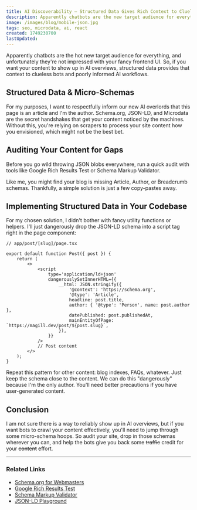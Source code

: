 ```yaml
---
title: AI Discoverability — Structured Data Gives Rich Context to Clueless Crawlers
description: Apparently chatbots are the new target audience for everything, and unfortunately they're not impressed by your fancy frontend UI.
image: /images/blog/mobile-json.jpg
tags: seo, microdata, ai, react
created: 1749230700
lastUpdated:
---
```


Apparently chatbots are the hot new target audience for everything, and unfortunately they're not impressed with your fancy frontend UI. So, if you want your content to show up in AI overviews, structured data provides that context to clueless bots and poorly informed AI workflows.

## Structured Data & Micro-Schemas

For my purposes, I want to respectfully inform our new AI overlords that this page is an article and I'm the author. Schema.org, JSON-LD, and Microdata are the secret handshakes that get your content noticed by the machines. Without this, you're relying on scrapers to process your site content how you envisioned, which might not be the best bet.

## Auditing Your Content for Gaps

Before you go wild throwing JSON blobs everywhere, run a quick audit with tools like Google Rich Results Test or Schema Markup Validator.

Like me, you might find your blog is missing Article, Author, or Breadcrumb schemas. Thankfully, a simple solution is just a few copy-pastes away.

## Implementing Structured Data in Your Codebase

For my chosen solution, I didn't bother with fancy utility functions or helpers. I'll just dangerously drop the JSON-LD schema into a script tag right in the page component:

```tsx
// app/post/[slug]/page.tsx

export default function Post({ post }) {
	return (
		<>
			<script
				type='application/ld+json'
				dangerouslySetInnerHTML={{
					__html: JSON.stringify({
						'@context': 'https://schema.org',
						'@type': 'Article',
						headline: post.title,
						author: { '@type': 'Person', name: post.author },
						datePublished: post.publishedAt,
						mainEntityOfPage: `https://magill.dev/post/${post.slug}`,
					}),
				}}
			/>
			// Post content
		</>
	);
}
```

Repeat this pattern for other content: blog indexes, FAQs, whatever. Just keep the schema close to the content. We can do this "dangerously" because I'm the only author. You'll need better precautions if you have user-generated content.

## Conclusion

I am not sure there is a way to reliably show up in AI overviews, but if you want bots to crawl your content effectively, you'll need to jump through some micro-schema hoops. So audit your site, drop in those schemas wherever you can, and help the bots give you back some ~~traffic~~ credit for your ~~content~~ effort.

---

### Related Links

- [Schema.org for Webmasters](https://schema.org/docs/gs.html)
- [Google Rich Results Test](https://search.google.com/test/rich-results)
- [Schema Markup Validator](https://validator.schema.org/)
- [JSON-LD Playground](https://json-ld.org/playground/)
